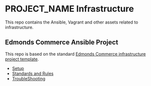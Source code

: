 # PROJECT_NAME Infrastructure 
This repo contains the Ansible, Vagrant and other assets related to infrastructure.

## Edmonds Commerce Ansible Project
This repo is based on the standard [Edmonds Commerce infrastructure project template](https://github.com/edmondscommerce/ansible-project-template).

* [Setup](./docs/Setup.md)
* [Standards and Rules](./docs/Standards.md)
* [TroubleShooting](./docs/Troubleshooting.md)